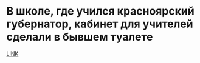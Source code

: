 # В школе, где учился красноярский губернатор, кабинет для учителей сделали в бывшем туалете



[LINK](https://varlamov.ru/3773989.html)